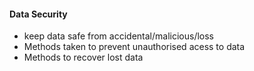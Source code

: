 #### Data Security
- keep data safe from accidental/malicious/loss
- Methods taken to prevent unauthorised acess to data
- Methods to recover lost data